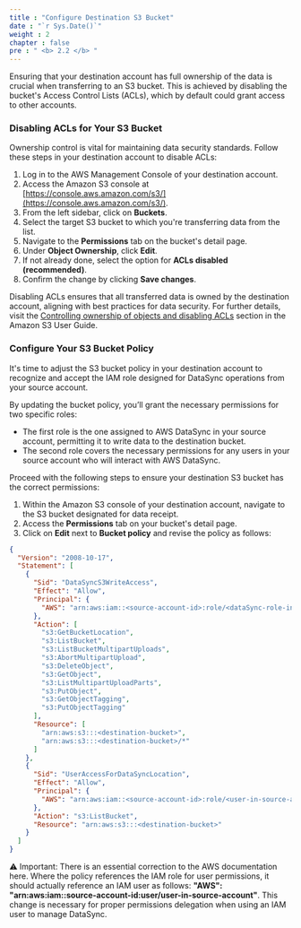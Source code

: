 ```yaml
---
title : "Configure Destination S3 Bucket"
date : "`r Sys.Date()`"
weight : 2
chapter : false
pre : " <b> 2.2 </b> "
---
```


Ensuring that your destination account has full ownership of the data is crucial when transferring to an S3 bucket. This is achieved by disabling the bucket's Access Control Lists (ACLs), which by default could grant access to other accounts.

### Disabling ACLs for Your S3 Bucket
Ownership control is vital for maintaining data security standards. Follow these steps in your destination account to disable ACLs:

1. Log in to the AWS Management Console of your destination account.
2. Access the Amazon S3 console at [https://console.aws.amazon.com/s3/](https://console.aws.amazon.com/s3/).
3. From the left sidebar, click on **Buckets**.
4. Select the target S3 bucket to which you're transferring data from the list.
5. Navigate to the **Permissions** tab on the bucket's detail page.
6. Under **Object Ownership**, click **Edit**.
7. If not already done, select the option for **ACLs disabled (recommended)**.
8. Confirm the change by clicking **Save changes**.

Disabling ACLs ensures that all transferred data is owned by the destination account, aligning with best practices for data security. For further details, visit the [Controlling ownership of objects and disabling ACLs](https://docs.aws.amazon.com/AmazonS3/latest/userguide/about-object-ownership.html) section in the Amazon S3 User Guide.

### Configure Your S3 Bucket Policy

It's time to adjust the S3 bucket policy in your destination account to recognize and accept the IAM role designed for DataSync operations from your source account.

By updating the bucket policy, you’ll grant the necessary permissions for two specific roles:

- The first role is the one assigned to AWS DataSync in your source account, permitting it to write data to the destination bucket.
- The second role covers the necessary permissions for any users in your source account who will interact with AWS DataSync.

Proceed with the following steps to ensure your destination S3 bucket has the correct permissions:

1. Within the Amazon S3 console of your destination account, navigate to the S3 bucket designated for data receipt.
2. Access the **Permissions** tab on your bucket's detail page.
3. Click on **Edit** next to **Bucket policy** and revise the policy as follows:

```json
{
  "Version": "2008-10-17",
  "Statement": [
    {
      "Sid": "DataSyncS3WriteAccess",
      "Effect": "Allow",
      "Principal": {
        "AWS": "arn:aws:iam::<source-account-id>:role/<dataSync-role-in-source-account>"
      },
      "Action": [
        "s3:GetBucketLocation",
        "s3:ListBucket",
        "s3:ListBucketMultipartUploads",
        "s3:AbortMultipartUpload",
        "s3:DeleteObject",
        "s3:GetObject",
        "s3:ListMultipartUploadParts",
        "s3:PutObject",
        "s3:GetObjectTagging",
        "s3:PutObjectTagging"
      ],
      "Resource": [
        "arn:aws:s3:::<destination-bucket>",
        "arn:aws:s3:::<destination-bucket>/*"
      ]
    },
    {
      "Sid": "UserAccessForDataSyncLocation",
      "Effect": "Allow",
      "Principal": {
        "AWS": "arn:aws:iam::<source-account-id>:role/<user-in-source-account>"
      },
      "Action": "s3:ListBucket",
      "Resource": "arn:aws:s3:::<destination-bucket>"
    }
  ]
}
```

⚠️ Important: There is an essential correction to the AWS documentation here. Where the policy references the IAM role for user permissions, it should actually reference an IAM user as follows:
**"AWS": "arn:aws:iam::source-account-id:user/user-in-source-account"**.
This change is necessary for proper permissions delegation when using an IAM user to manage DataSync.


